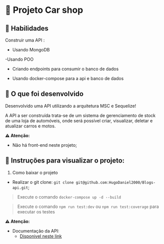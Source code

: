 # :dart: Projeto Car shop

## :brain: Habilidades

Construir uma API :

- Usando MongoDB

-Usando POO

- Criando endpoints para consumir o banco de dados

- Usando docker-compose para a api e banco de dados


## :wrench: O que foi desenvolvido

Desenvolvido uma API utilizando a arquitetura MSC e Sequelize!

A API a ser construída trata-se de um sistema de gerenciamento de stock de uma loja de automóveis, onde será possível criar, visualizar, deletar e atualizar carros e motos.

**⚠️ Atenção:**

- Não há front-end neste projeto;


## :dart: Instruções para visualizar o projeto:

1. Como baixar o projeto

- Realizar o git clone: `git clone git@github.com:HugoDaniel2000/Blogs-api.git`;

> Execute o comando `docker-compose up -d --build `

> Execute o comando `npm run test:dev` ou  `npm run test:coverage` para executar os testes

  **⚠️ Atenção:**

- Documentação da API: 
  - [Disponivel neste link](https://https://documenter.getpostman.com/view/20065093/UzQvtQes)
